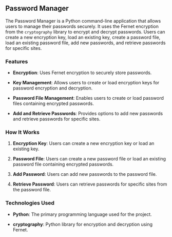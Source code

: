 ## Password Manager

The Password Manager is a Python command-line application that allows users to manage their passwords securely. It uses the Fernet encryption from the `cryptography` library to encrypt and decrypt passwords. Users can create a new encryption key, load an existing key, create a password file, load an existing password file, add new passwords, and retrieve passwords for specific sites.

### Features
 
- **Encryption**: Uses Fernet encryption to securely store passwords.
  
- **Key Management**: Allows users to create or load encryption keys for password encryption and decryption.
  
- **Password File Management**: Enables users to create or load password files containing encrypted passwords.
  
- **Add and Retrieve Passwords**: Provides options to add new passwords and retrieve passwords for specific sites.

### How It Works

1. **Encryption Key**: Users can create a new encryption key or load an existing key.
  
2. **Password File**: Users can create a new password file or load an existing password file containing encrypted passwords.
  
3. **Add Password**: Users can add new passwords to the password file.
  
4. **Retrieve Password**: Users can retrieve passwords for specific sites from the password file.

### Technologies Used

- **Python**: The primary programming language used for the project.
  
- **cryptography**: Python library for encryption and decryption using Fernet.

